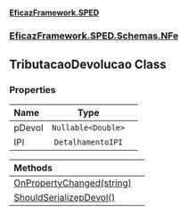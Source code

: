 #### [EficazFramework.SPED](EficazFrameworkSPED.md 'EficazFramework SPED')
### [EficazFramework.SPED.Schemas.NFe](EficazFramework.SPED.Schemas.NFe.md 'EficazFramework.SPED.Schemas.NFe')

## TributacaoDevolucao Class
### Properties

| Name | Type | |
| :--- | :---: | :--- |
| pDevol | `Nullable<Double>` |  |
| IPI | `DetalhamentoIPI` |  |

| Methods | |
| :--- | :--- |
| [OnPropertyChanged(string)](EficazFramework.SPED.Schemas.NFe/TributacaoDevolucao/OnPropertyChanged(string).md 'EficazFramework.SPED.Schemas.NFe.TributacaoDevolucao.OnPropertyChanged(string)') | |
| [ShouldSerializepDevol()](EficazFramework.SPED.Schemas.NFe/TributacaoDevolucao/ShouldSerializepDevol().md 'EficazFramework.SPED.Schemas.NFe.TributacaoDevolucao.ShouldSerializepDevol()') | |
